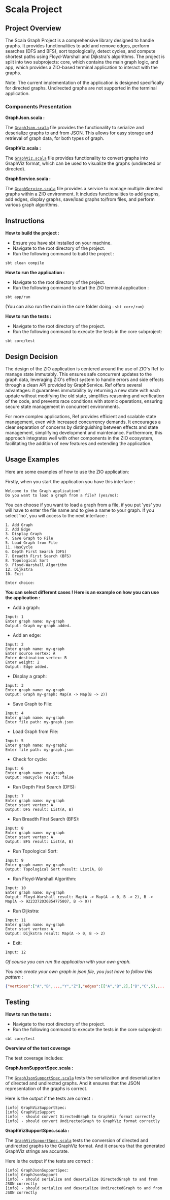 # Scala Project

## Project Overview
The Scala Graph Project is a comprehensive library designed to handle graphs. It provides functionalities to add and remove edges, perform searches (DFS and BFS), sort topologically, detect cycles, and compute shortest paths using Floyd-Warshall and Dijkstra's algorithms. The project is split into two subprojects: core, which contains the main graph logic, and app, which provides a ZIO-based terminal application to interact with the graphs.

Note: The current implementation of the application is designed specifically for directed graphs. Undirected graphs are not supported in the terminal application.

### Components Presentation

**GraphJson.scala :**

The [`GraphJson.scala`](/core/src/main/scala/GraphJson.scala) file provides the functionality to serialize and deserialize graphs to and from JSON. This allows for easy storage and retrieval of graph data, for both types of graph.

**GraphViz.scala :**

The [`GraphViz.scala`](/core/src/main/scala/GraphViz.scala) file provides functionality to convert graphs into GraphViz format, which can be used to visualize the graphs (undirected or directed).

**GraphService.scala :**

The [`GraphService.scala`](/app/src/main/scala/GraphService.scala) file provides a service to manage multiple directed graphs within a ZIO environment. It includes functionalities to add graphs, add edges, display graphs, save/load graphs to/from files, and perform various graph algorithms.

## Instructions
**How to build the project :**

- Ensure you have sbt installed on your machine.
- Navigate to the root directory of the project.
- Run the following command to build the project :
```console
sbt clean compile
```
**How to run the application :**

- Navigate to the root directory of the project.
- Run the following command to start the ZIO terminal application :
```console
sbt app/run
```
(You can also run the main in the core folder doing : `sbt core/run`)

**How to run the tests :**

- Navigate to the root directory of the project.
- Run the following command to execute the tests in the core subproject:
```console
sbt core/test
```

## Design Decision

The design of the ZIO application is centered around the use of ZIO's Ref to manage state immutably. This ensures safe concurrent updates to the graph data, leveraging ZIO's effect system to handle errors and side effects through a clean API provided by GraphService. Ref offers several advantages: it guarantees immutability by returning a new state with each update without modifying the old state, simplifies reasoning and verification of the code, and prevents race conditions with atomic operations, ensuring secure state management in concurrent environments.

For more complex applications, Ref provides efficient and scalable state management, even with increased concurrency demands. It encourages a clear separation of concerns by distinguishing between effects and state management, simplifying development and maintenance. Furthermore, this approach integrates well with other components in the ZIO ecosystem, facilitating the addition of new features and extending the application.

## Usage Examples
Here are some examples of how to use the ZIO application:

Firstly, when you start the application you have this interface :
```console
Welcome to the Graph application!
Do you want to load a graph from a file? (yes/no):
```
You can choose if you want to load a graph from a file, if you put 'yes' you will have to enter the file name and to give a name to your graph. If you select 'no', you will access to the next interface :
```console
1. Add Graph
2. Add Edge
3. Display Graph
4. Save Graph to File
5. Load Graph from File
11. HasCycle
6. Depth First Search (DFS)
7. Breadth First Search (BFS)
8. Topological Sort
9. Floyd-Warshall Algorithm
12. Dijkstra
10. Exit

Enter choice:
```

**You can select different cases ! Here is an example on how you can use the application :**

- Add a graph:
```console
Input: 1
Enter graph name: my-graph
Output: Graph my-graph added.
```
- Add an edge:
```console
Input: 2
Enter graph name: my-graph
Enter source vertex: A
Enter destination vertex: B
Enter weight: 2
Output: Edge added.
```
- Display a graph:
```console
Input: 3
Enter graph name: my-graph
Output: Graph my-graph: Map(A -> Map(B -> 2))
```
- Save Graph to File:
```console
Input: 4
Enter graph name: my-graph
Enter file path: my-graph.json
```
- Load Graph from File:
```console
Input: 5
Enter graph name: my-graph2
Enter file path: my-graph.json
```
- Check for cycle:
```console
Input: 6
Enter graph name: my-graph
Output: HasCycle result: false
```
- Run Depth First Search (DFS):
```console
Input: 7
Enter graph name: my-graph
Enter start vertex: A
Output: DFS result: List(A, B)
```
- Run Breadth First Search (BFS):
```console
Input: 8
Enter graph name: my-graph
Enter start vertex: A
Output: BFS result: List(A, B)
```
- Run Topological Sort:
```console
Input: 9
Enter graph name: my-graph
Output: Topological Sort result: List(A, B)
```
- Run Floyd-Warshall Algorithm:
```console
Input: 10
Enter graph name: my-graph
Output: Floyd-Warshall result: Map(A -> Map(A -> 0, B -> 2), B -> Map(A -> 9223372036854775807, B -> 0))
```
- Run Dijkstra:
```console
Input: 11
Enter graph name: my-graph
Enter start vertex: A
Output: Dijkstra result: Map(A -> 0, B -> 2)
```
- Exit:
```console
Input: 12
```
*Of course you can run the application with your own graph.*

*You can create your own graph in json file, you just have to follow this pattern :*

```json
{"vertices":["A","B",...,"Y","Z"],"edges":[["A","B",2],["B","C",5],...,["A","Z",10], ["Y","Z",4]]}
```


## Testing
**How to run the tests :**

- Navigate to the root directory of the project.
- Run the following command to execute the tests in the core subproject:
```console
sbt core/test
```
**Overview of the test coverage**

The test coverage includes:

**GraphJsonSupportSpec.scala :**

The [`GraphJsonSupportSpec.scala`](/core/src/test/scala/GraphJsonSpec.scala) tests the serialization and deserialization of directed and undirected graphs. And it ensures that the JSON representation of the graphs is correct.

Here is the output if the tests are correct :
```console
[info] GraphVizSupportSpec:
[info] GraphVizSupport
[info] - should convert DirectedGraph to GraphViz format correctly
[info] - should convert UndirectedGraph to GraphViz format correctly
```

**GraphVizSupportSpec.scala :**

The [`GraphVizSupportSpec.scala`](/core/src/test/scala/GraphVizSpec.scala) tests the conversion of directed and undirected graphs to the GraphViz format. And it ensures that the generated GraphViz strings are accurate.

Here is the output if the tests are correct :
```console
[info] GraphJsonSupportSpec:
[info] GraphJsonSupport
[info] - should serialize and deserialize DirectedGraph to and from JSON correctly
[info] - should serialize and deserialize UndirectedGraph to and from JSON correctly
```